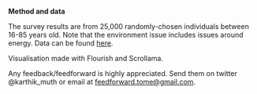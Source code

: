 
**Method and data**

The survey results are from 25,000 randomly-chosen individuals between 16-85 years old.
Note that the environment issue includes issues around energy.
Data can be found [here](https://www.gu.se/sites/default/files/2022-03/L%C3%A5ngsiktiga%20trender%20och%20viktiga%20samh%C3%A4llsproblem%20-%20Johan%20Martinsson_0.pdf).

Visualisation made with Flourish and Scrollama.

Any feedback/feedforward is highly appreciated. Send them on twitter @karthik\_muth or email at feedforward.tome@gmail.com.
